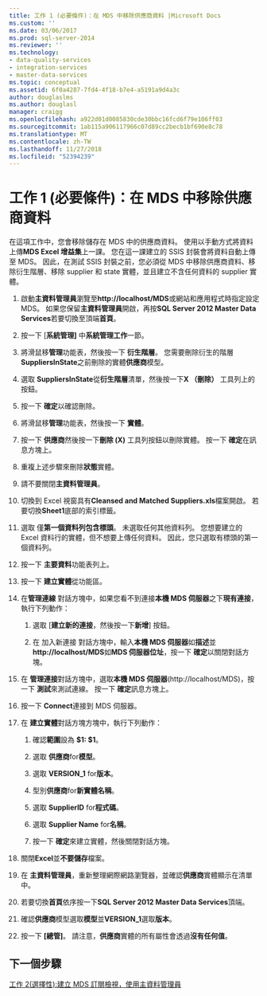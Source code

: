 ```yaml
---
title: 工作 1 (必要條件)：在 MDS 中移除供應商資料 |Microsoft Docs
ms.custom: ''
ms.date: 03/06/2017
ms.prod: sql-server-2014
ms.reviewer: ''
ms.technology:
- data-quality-services
- integration-services
- master-data-services
ms.topic: conceptual
ms.assetid: 6f0a4287-7fd4-4f18-b7e4-a5191a9d4a3c
author: douglaslms
ms.author: douglasl
manager: craigg
ms.openlocfilehash: a922d01d0085830cde30bbc16fcd6f79e106ff03
ms.sourcegitcommit: 1ab115a906117966c07d89cc2becb1bf690e8c78
ms.translationtype: MT
ms.contentlocale: zh-TW
ms.lasthandoff: 11/27/2018
ms.locfileid: "52394239"
---
```

# <a name="task-1-prerequisite-removing-supplier-data-in-mds"></a>工作 1 (必要條件)：在 MDS 中移除供應商資料
  在這項工作中，您會移除儲存在 MDS 中的供應商資料。 使用以手動方式將資料上傳**MDS Excel 增益集**上一課。 您在這一課建立的 SSIS 封裝會將資料自動上傳至 MDS。 因此，在測試 SSIS 封裝之前，您必須從 MDS 中移除供應商資料、移除衍生階層、移除 supplier 和 state 實體，並且建立不含任何資料的 supplier 實體。  
  
1.  啟動**主資料管理員**瀏覽至**http://localhost/MDS**或網站和應用程式時指定設定 MDS。 如果您保留**主資料管理員**開啟，再按**SQL Server 2012 Master Data Services**若要切換至頂端**首頁**。  
  
2.  按一下 [**系統管理]** 中**系統管理工作**一節。  
  
3.  將滑鼠移**管理**功能表，然後按一下 **衍生階層**。 您需要刪除衍生的階層**SuppliersInState**之前刪除的實體**供應商**模型。  
  
4.  選取  **SuppliersInState**從**衍生階層**清單，然後按一下**X （刪除）** 工具列上的按鈕。  
  
5.  按一下 **確定**以確認刪除。  
  
6.  將滑鼠移**管理**功能表，然後按一下 **實體**。  
  
7.  按一下 **供應商**然後按一下**刪除 (X)** 工具列按鈕以刪除實體。 按一下 **確定**在訊息方塊上。  
  
8.  重複上述步驟來刪除**狀態**實體。  
  
9. 請不要關閉**主資料管理員**。  
  
10. 切換到 Excel 視窗具有**Cleansed and Matched Suppliers.xls**檔案開啟。 若要切換**Sheet1**底部的索引標籤。  
  
11. 選取 僅**第一個資料列包含標頭**。 未選取任何其他資料列。 您想要建立的 Excel 資料行的實體，但不想要上傳任何資料。 因此，您只選取有標頭的第一個資料列。  
  
12. 按一下 **主要資料**功能表列上。  
  
13. 按一下 **建立實體**從功能區。  
  
14. 在**管理連線** 對話方塊中，如果您看不到連接**本機 MDS 伺服器**之下**現有連接**，執行下列動作：  
  
    1.  選取 [**建立新的連接**，然後按一下**新增**] 按鈕。  
  
    2.  在 加入新連接 對話方塊中，輸入**本機 MDS 伺服器**如**描述**並**http://localhost/MDS**如**MDS 伺服器位址**，按一下 **確定**以關閉對話方塊。  
  
15. 在 **管理連接**對話方塊中，選取**本機 MDS 伺服器**(http://localhost/MDS)，按一下 **測試**來測試連線。 按一下 **確定**訊息方塊上。  
  
16. 按一下  **Connect**連接到 MDS 伺服器。  
  
17. 在 **建立實體**對話方塊方塊中，執行下列動作：  
  
    1.  確認**範圍**設為 **$1: $1**。  
  
    2.  選取 **供應商**for**模型**。  
  
    3.  選取  **VERSION_1** for**版本**。  
  
    4.  型別**供應商**for**新實體名稱**。  
  
    5.  選取  **SupplierID** for**程式碼**。  
  
    6.  選取  **Supplier Name** for**名稱**。  
  
    7.  按一下 **確定**來建立實體，然後關閉對話方塊。  
  
18. 關閉**Excel**並**不要儲存**檔案。  
  
19. 在 **主資料管理員**，重新整理網際網路瀏覽器，並確認**供應商**實體顯示在清單中。  
  
20. 若要切換**首頁**依序按一下**SQL Server 2012 Master Data Services**頂端。  
  
21. 確認**供應商**模型選取**模型**並**VERSION_1**選取**版本**。  
  
22. 按一下 **[總管]**。 請注意，**供應商**實體的所有屬性會透過**沒有任何值**。  
  
## <a name="next-step"></a>下一個步驟  
 [工作 2&#40;選擇性&#41;:建立 MDS 訂閱檢視，使用主資料管理員](../../2014/tutorials/task-2-optional-creating-a-mds-subscription-view-using-master-data-manager.md)  
  
  
